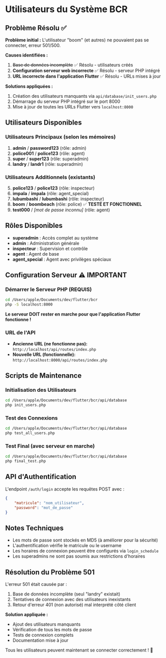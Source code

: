 # Utilisateurs du Système BCR

## Problème Résolu ✅

**Problème initial :** L'utilisateur "boom" (et autres) ne pouvaient pas se connecter, erreur 501/500.

**Causes identifiées :**
1. ~~Base de données incomplète~~ ✅ Résolu - utilisateurs créés
2. **Configuration serveur web incorrecte** ✅ Résolu - serveur PHP intégré
3. **URL incorrecte dans l'application Flutter** ✅ Résolu - URLs mises à jour

**Solutions appliquées :**
1. Création des utilisateurs manquants via `api/database/init_users.php`
2. Démarrage du serveur PHP intégré sur le port 8000
3. Mise à jour de toutes les URLs Flutter vers `localhost:8000`

## Utilisateurs Disponibles

### Utilisateurs Principaux (selon les mémoires)
1. **admin** / **password123** (rôle: admin)
2. **police001** / **police123** (rôle: agent) 
3. **super** / **super123** (rôle: superadmin)
4. **landry** / **landr1** (rôle: superadmin)

### Utilisateurs Additionnels (existants)
5. **police123** / **police123** (rôle: inspecteur)
6. **impala** / **impala** (rôle: agent_special)
7. **lubumbashi** / **lubumbashi** (rôle: inspecteur)
8. **boom** / **boombeach** (rôle: police) ✅ **TESTÉ ET FONCTIONNEL**
9. **test000** / *[mot de passe inconnu]* (rôle: agent)

## Rôles Disponibles

- **superadmin** : Accès complet au système
- **admin** : Administration générale
- **inspecteur** : Supervision et contrôle
- **agent** : Agent de base
- **agent_special** : Agent avec privilèges spéciaux

## Configuration Serveur ⚠️ IMPORTANT

### Démarrer le Serveur PHP (REQUIS)
```bash
cd /Users/apple/Documents/dev/flutter/bcr
php -S localhost:8000
```
**Le serveur DOIT rester en marche pour que l'application Flutter fonctionne !**

### URL de l'API
- **Ancienne URL (ne fonctionne pas):** `http://localhost/api/routes/index.php`
- **Nouvelle URL (fonctionnelle):** `http://localhost:8000/api/routes/index.php`

## Scripts de Maintenance

### Initialisation des Utilisateurs
```bash
cd /Users/apple/Documents/dev/flutter/bcr/api/database
php init_users.php
```

### Test des Connexions
```bash
cd /Users/apple/Documents/dev/flutter/bcr/api/database
php test_all_users.php
```

### Test Final (avec serveur en marche)
```bash
cd /Users/apple/Documents/dev/flutter/bcr/api/database
php final_test.php
```

## API d'Authentification

L'endpoint `/auth/login` accepte les requêtes POST avec :
```json
{
    "matricule": "nom_utilisateur",
    "password": "mot_de_passe"
}
```

## Notes Techniques

- Les mots de passe sont stockés en MD5 (à améliorer pour la sécurité)
- L'authentification vérifie le matricule ou le username
- Les horaires de connexion peuvent être configurés via `login_schedule`
- Les superadmins ne sont pas soumis aux restrictions d'horaires

## Résolution du Problème 501

L'erreur 501 était causée par :
1. Base de données incomplète (seul "landry" existait)
2. Tentatives de connexion avec des utilisateurs inexistants
3. Retour d'erreur 401 (non autorisé) mal interprété côté client

**Solution appliquée :**
- Ajout des utilisateurs manquants
- Vérification de tous les mots de passe
- Tests de connexion complets
- Documentation mise à jour

Tous les utilisateurs peuvent maintenant se connecter correctement ! 🎉
